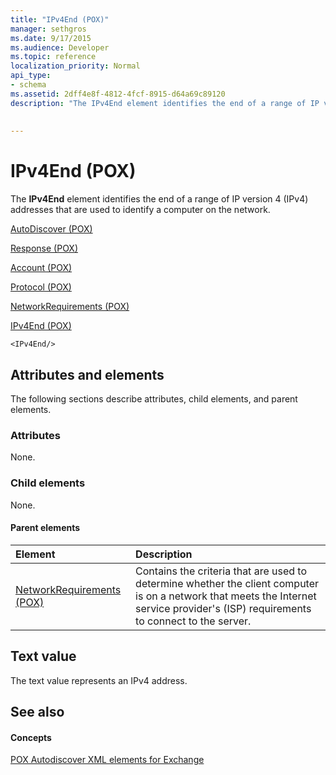 ```yaml
---
title: "IPv4End (POX)"
manager: sethgros
ms.date: 9/17/2015
ms.audience: Developer
ms.topic: reference
localization_priority: Normal
api_type:
- schema
ms.assetid: 2dff4e8f-4812-4fcf-8915-d64a69c89120
description: "The IPv4End element identifies the end of a range of IP version 4 (IPv4) addresses that are used to identify a computer on the network."
 
 
---
```


# IPv4End (POX)

The **IPv4End** element identifies the end of a range of IP version 4 (IPv4) addresses that are used to identify a computer on the network. 
  
[AutoDiscover (POX)](autodiscover-pox.md)
  
[Response (POX)](response-pox.md)
  
[Account (POX)](account-pox.md)
  
[Protocol (POX)](protocol-pox.md)
  
[NetworkRequirements (POX)](networkrequirements-pox.md)
  
[IPv4End (POX)](ipv4end-pox.md)
  
```
<IPv4End/>
```

## Attributes and elements

The following sections describe attributes, child elements, and parent elements.
  
### Attributes

None.
  
### Child elements

None.
  
#### Parent elements

|**Element**|**Description**|
|:-----|:-----|
|[NetworkRequirements (POX)](networkrequirements-pox.md) <br/> |Contains the criteria that are used to determine whether the client computer is on a network that meets the Internet service provider's (ISP) requirements to connect to the server.  <br/> |
   
## Text value

The text value represents an IPv4 address.
  
## See also

#### Concepts

[POX Autodiscover XML elements for Exchange](pox-autodiscover-xml-elements-for-exchange.md)

